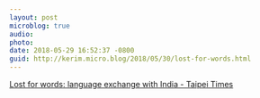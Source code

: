 ```yaml
---
layout: post
microblog: true
audio: 
photo: 
date: 2018-05-29 16:52:37 -0800
guid: http://kerim.micro.blog/2018/05/30/lost-for-words.html
---
```

[Lost for words: language exchange with India - Taipei Times](http://www.taipeitimes.com/News/feat/archives/2018/05/29/2003693907)
